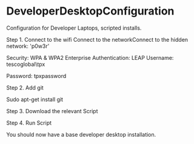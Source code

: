 DeveloperDesktopConfiguration
=============================

Configuration for Developer Laptops, scripted installs.

Step 1. Connect to the wifi
Connect to the networkConnect to the hidden network: 'p0w3r'

Security: WPA & WPA2 Enterprise
Authentication: LEAP
Username: tescoglobal\tpx

Password: tpxpassword

Step 2. Add git

Sudo apt-get install git

Step 3. Download the relevant Script

Step 4. Run Script

You should now have a base developer desktop installation.
